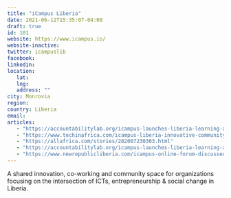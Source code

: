 ```yaml
---
title: "iCampus Liberia"
date: 2021-06-12T15:35:07-04:00
draft: true
id: 101
website: https://www.icampus.io/
website-inactive: 
twitter: icampuslib
facebook: 
linkedin: 
location: 
   lat: 
   lng: 
   address: ""
city: Monrovia
region: 
country: Liberia
email: 
articles:
   - "https://accountabilitylab.org/icampus-launches-liberia-learning-awards-2020/"
   - "https://www.techinafrica.com/icampus-liberia-innovative-community-space-change-makers/"
   - "https://allafrica.com/stories/202007230303.html"
   - "https://accountabilitylab.org/icampus-launches-liberia-learning-awards-2020/"
   - "https://www.newrepublicliberia.com/icampus-online-forum-discussed-covid-19s-impact-on-education-sector/"
---
```

A shared innovation, co-working and community space for organizations focusing on the intersection of ICTs, entrepreneurship & social change in Liberia.
